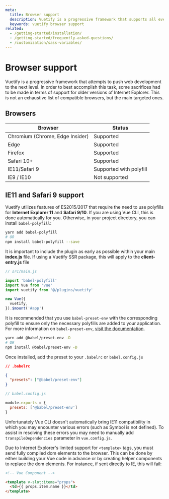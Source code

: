 ```yaml
---
meta:
  title: Browser support
  description: Vuetify is a progressive framework that supports all evergreen browsers and IE11 / Safari with polyfill.
  keywords: vuetify browser support
related:
  - /getting-started/installation/
  - /getting-started/frequently-asked-questions/
  - /customization/sass-variables/
---
```


# Browser support

Vuetify is a progressive framework that attempts to push web development to the next level. In order to best accomplish this task, some sacrifices had to be made in terms of support for older versions of Internet Explorer. This is not an exhaustive list of compatible browsers, but the main targeted ones.

<entry-ad />

## Browsers

| Browser | Status |
| ------- | ------ |
| Chromium (Chrome, Edge Insider) | Supported |
| Edge | Supported |
| Firefox | Supported |
| Safari 10+ | Supported |
| IE11/Safari 9 | Supported with polyfill |
| IE9 / IE10 | Not supported |

## IE11 and Safari 9 support

Vuetify utilizes features of ES2015/2017 that require the need to use polyfills for **Internet Explorer 11** and **Safari 9/10**. If you are using Vue CLI, this is done automatically for you. Otherwise, in your project directory, you can install `babel-polyfill`:

```bash
yarn add babel-polyfill
# OR
npm install babel-polyfill --save
```

It is important to include the plugin as early as possible within your main **index.js** file. If using a Vuetify SSR package, this will apply to the **client-entry.js** file

```js
// src/main.js

import 'babel-polyfill'
import Vue from 'vue'
import vuetify from '@/plugins/vuetify'

new Vue({
  vuetify,
}).$mount('#app')
```

It is recommended that you use `babel-preset-env` with the corresponding polyfill to ensure only the necessary polyfills are added to your application. For more information on `babel-preset-env`, [visit the documentation](https://babeljs.io/docs/en/next/babel-preset-env.html).

```bash
yarn add @babel/preset-env -D
# OR
npm install @babel/preset-env -D
```

Once installed, add the preset to your `.babelrc` or `babel.config.js`

```json
// .babelrc

{
  "presets": ["@babel/preset-env"]
}
```

```js
// babel.config.js

module.exports = {
  presets: ['@babel/preset-env']
}
```

<alert type="info">

  Unfortunately Vue CLI doesn't automatically bring IE11 compatibility in which you may encounter various errors (such as Symbol is not defined). To assist in resolving these errors you may need to manually add `transpileDependencies` parameter in `vue.config.js`.

</alert>

Due to Internet Explorer's limited support for `<template>` tags, you must send fully compiled dom elements to the browser. This can be done by either building your Vue code in advance or by creating helper components to replace the dom elements. For instance, if sent directly to IE, this will fail:

```html
<!-- Vue Component -->

<template v-slot:items="props">
  <td>{‌{ props.item.name }‌}</td>
</template>
```

<backmatter />
